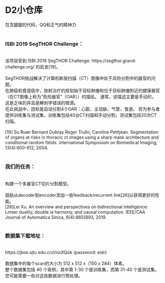 D2小仓库
====
包含腿腿的代码，QQ和正气的精神力<br>
<br>

### ISBI 2019 SegTHOR Challenge：<br>
<br>
该项目受到 ISBI 2019 SegTHOR Challenge: https://segthor.grand-challenge.org/ 的启发[19]。<br>
<br>
SegTHOR挑战解决了计算机断层扫描（CT）图像中处于风险分割中的器官的问题。<br>
在肺癌和食道癌中，放射治疗的规划始于目标肿瘤和位于目标肿瘤附近的健康器官（在CT图像上称为“危险器官”（OAR））的描绘。 通常，该描述主要是手动的，这是乏味的并且是解剖学错误的根源。 <br>
在此挑战中，目标是自动分割4个OAR：心脏，主动脉，气管，食道。 将为参与者提供训练集与测试集，训练集包括40台CT扫描和手动分割，测试集包括20次CT扫描。<br>
<br>
[19] Su Ruan Bernard Dubray Roger Trullo, Caroline Petitjean. Segmentation of organs at risks in thoracic ct images using a sharp mask architecture and conditional random fields. international Symposium on Biomedical Imaging, 13(4):600-612, 2004. <br>
<br>

### 我们的任务： <br>
<br>
构建一个多器官CT切片分割模型。 <br>
<br>
鼓励从decoder到encoder添加一些feedback/recurrent link[26]以获得更好的性能。 <br>
[26]Lei Xu. An overview and perspectives on bidirectional intelligence: Lmser duality, double ia harmony, and causal computation. IEEE/CAA Journal of Automatica Sinica, 6(4):865{893, 2019. <br>
<br>

### 数据集下载地址： <br>
<br>
https://jbox.sjtu.edu.cn/l/noXQob (password: eidr) <br>
<br>
数据集中的每个scan的大小为 512 x 512 x（150 x 284）体素。 <br>
整个数据集包括 40 个案例，其中第 1-30 个是训练集，而第 31-40 个是测试集。 <br>
您可能需要一些对这些数据进行预处理。<br>
<br>
